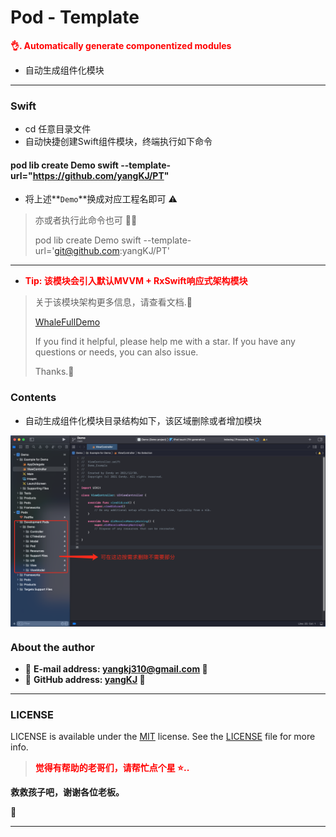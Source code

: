 # Pod - Template

<font color=red>**👌. Automatically generate componentized modules**</font>

- 自动生成组件化模块

-----

### Swift
- cd 任意目录文件
- 自动快捷创建Swift组件模块，终端执行如下命令

#### pod lib create Demo swift --template-url="https://github.com/yangKJ/PT"
- 将上述**`Demo`**换成对应工程名即可 ⚠️

> 亦或者执行此命令也可 👒👒
> 
> pod lib create Demo swift --template-url='git@github.com:yangKJ/PT'

----

- <font color=red>**Tip: 该模块会引入默认MVVM + RxSwift响应式架构模块**</font>

> 关于该模块架构更多信息，请查看文档.🎷
> 
> [WhaleFullDemo](https://github.com/yangKJ/WhaleFull)
> 
> If you find it helpful, please help me with a star. If you have any questions or needs, you can also issue.
>
> Thanks.🎇

### Contents
- 自动生成组件化模块目录结构如下，该区域删除或者增加模块

<img src="screenshots/template.png" width="800" align="center" />

### About the author
- 🎷 **E-mail address: [yangkj310@gmail.com](yangkj310@gmail.com) 🎷**
- 🎸 **GitHub address: [yangKJ](https://github.com/yangKJ) 🎸**

-----

### LICENSE

LICENSE is available under the [MIT](LICENSE) license. See the [LICENSE](LICENSE) file for more info.

> <font color=red>**觉得有帮助的老哥们，请帮忙点个星 ⭐..**</font>

**救救孩子吧，谢谢各位老板。**

🥺

-----
